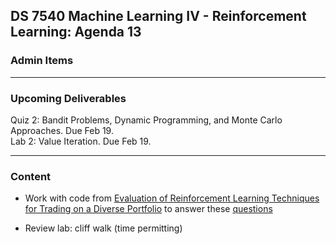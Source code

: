 ## DS 7540 Machine Learning IV - Reinforcement Learning: Agenda 13



### Admin Items


---

### Upcoming Deliverables

Quiz 2: Bandit Problems, Dynamic Programming, and Monte Carlo Approaches. Due Feb 19.  
Lab 2: Value Iteration. Due Feb 19.

---

### Content

- Work with code from [Evaluation of Reinforcement Learning Techniques for Trading on a Diverse Portfolio](https://arxiv.org/html/2309.03202v2) to answer these [questions](https://github.com/UVADS/reinforcement_learning/blob/main/04_q_learning/Evaluation_of_Reinforcement_Learning_Stock_Questions_for_Discussion.md)

- Review lab: cliff walk (time permitting)

